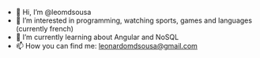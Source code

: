 - 👋 Hi, I’m @leomdsousa
- 👀 I’m interested in programming, watching sports, games and languages (currently french)
- 🌱 I’m currently learning about Angular and NoSQL
- 📫 How you can find me: leonardomdsousa@gmail.com
